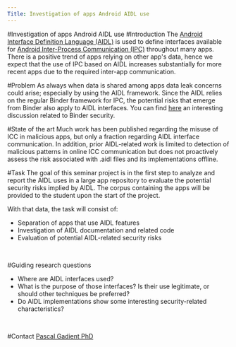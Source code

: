 ```yaml
---
Title: Investigation of apps Android AIDL use
---
```

#Investigation of apps Android AIDL use
#Introduction
The [Android Interface Definition Language (AIDL)](https://developer.android.com/guide/components/aidl) is used to define interfaces available for [Android Inter-Process Communication (IPC)](https://stackoverflow.com/questions/5740324/what-are-the-ipc-mechanisms-available-in-the-android-os) throughout many apps.
There is a positive trend of apps relying on other app's data, hence we expect that the use of IPC based on AIDL increases substantially for more recent apps due to the required inter-app communication.

#Problem
As always when data is shared among apps data leak concerns could arise; especially by using the AIDL framework.
Since the AIDL relies on the regular Binder framework for IPC, the potential risks that emerge from Binder also apply to AIDL interfaces.
You can find [here](https://stackoverflow.com/questions/6686686/android-binder-security) an interesting discussion related to Binder security.

#State of the art
Much work has been published regarding the misuse of ICC in malicious apps, but only a fraction regarding AIDL interface communication.
In addition, prior AIDL-related work is limited to detection of malicious patterns in online ICC communication but does not proactively assess the risk associated with .aidl files and its implementations offline.

#Task
The goal of this seminar project is in the first step to analyze and report the AIDL uses in a large app repository to evaluate the potential security risks implied by AIDL.
The corpus containing the apps will be provided to the student upon the start of the project.<br>

With that data, the task will consist of:<br>

-  Separation of apps that use AIDL features
-  Investigation of AIDL documentation and related code
-  Evaluation of potential AIDL-related security risks
<br><p><br></p>

#Guiding research questions

-  Where are AIDL interfaces used?
-  What is the purpose of those interfaces? Is their use legitimate, or should other techniques be preferred?
-  Do AIDL implementations show some interesting security-related characteristics?
<br><p><br></p>

#Contact 
[Pascal Gadient PhD](%base_url%/staff/PascalGadient)
